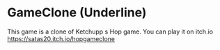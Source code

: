 # GameClone (Underline)
This game is  a clone of Ketchupp s Hop game.
You can play it on itch.io https://satas20.itch.io/hopgameclone
